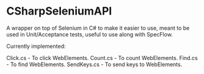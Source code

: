 # CSharpSeleniumAPI
A wrapper on top of Selenium in C# to make it easier to use, meant to be used in Unit/Acceptance tests, useful to use along with SpecFlow.

Currently implemented:

Click.cs - To click WebElements.
Count.cs - To count WebElements.
Find.cs - To find WebElements.
SendKeys.cs - To send keys to WebElements.

